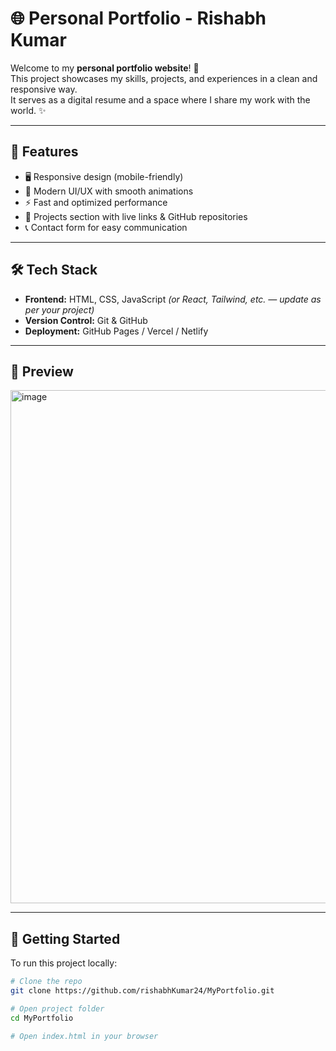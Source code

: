 # 🌐 Personal Portfolio - Rishabh Kumar

Welcome to my **personal portfolio website**! 🎉  
This project showcases my skills, projects, and experiences in a clean and responsive way.  
It serves as a digital resume and a space where I share my work with the world. ✨

---

## 📌 Features
- 🖥️ Responsive design (mobile-friendly)  
- 🎨 Modern UI/UX with smooth animations  
- ⚡ Fast and optimized performance  
- 📂 Projects section with live links & GitHub repositories  
- 📞 Contact form for easy communication  

---

## 🛠️ Tech Stack
- **Frontend:** HTML, CSS, JavaScript *(or React, Tailwind, etc. — update as per your project)*  
- **Version Control:** Git & GitHub  
- **Deployment:** GitHub Pages / Vercel / Netlify  

---

## 📸 Preview
<img width="1787" height="821" alt="image" src="https://github.com/user-attachments/assets/2a67ef6a-ece1-4eb3-a764-f99ac4daaf15" />



---

## 🚀 Getting Started

To run this project locally:

```bash
# Clone the repo
git clone https://github.com/rishabhKumar24/MyPortfolio.git

# Open project folder
cd MyPortfolio

# Open index.html in your browser
